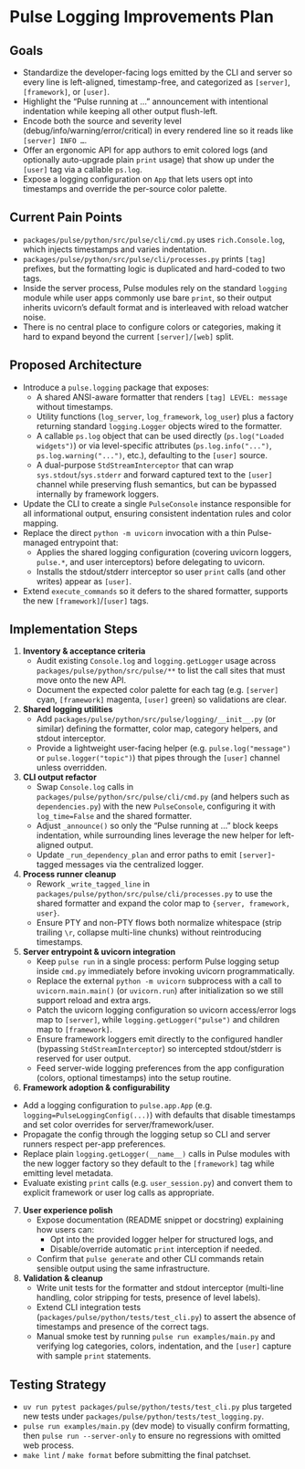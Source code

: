 # Pulse Logging Improvements Plan

## Goals
- Standardize the developer-facing logs emitted by the CLI and server so every line is left-aligned, timestamp-free, and categorized as `[server]`, `[framework]`, or `[user]`.
- Highlight the “Pulse running at …” announcement with intentional indentation while keeping all other output flush-left.
- Encode both the source and severity level (debug/info/warning/error/critical) in every rendered line so it reads like `[server] INFO …`.
- Offer an ergonomic API for app authors to emit colored logs (and optionally auto-upgrade plain `print` usage) that show up under the `[user]` tag via a callable `ps.log`.
- Expose a logging configuration on `App` that lets users opt into timestamps and override the per-source color palette.

## Current Pain Points
- `packages/pulse/python/src/pulse/cli/cmd.py` uses `rich.Console.log`, which injects timestamps and varies indentation.
- `packages/pulse/python/src/pulse/cli/processes.py` prints `[tag]` prefixes, but the formatting logic is duplicated and hard-coded to two tags.
- Inside the server process, Pulse modules rely on the standard `logging` module while user apps commonly use bare `print`, so their output inherits uvicorn’s default format and is interleaved with reload watcher noise.
- There is no central place to configure colors or categories, making it hard to expand beyond the current `[server]/[web]` split.

## Proposed Architecture
- Introduce a `pulse.logging` package that exposes:
  - A shared ANSI-aware formatter that renders `[tag] LEVEL: message` without timestamps.
  - Utility functions (`log_server`, `log_framework`, `log_user`) plus a factory returning standard `logging.Logger` objects wired to the formatter.
  - A callable `ps.log` object that can be used directly (`ps.log("Loaded widgets")`) or via level-specific attributes (`ps.log.info("...")`, `ps.log.warning("...")`, etc.), defaulting to the `[user]` source.
  - A dual-purpose `StdStreamInterceptor` that can wrap `sys.stdout`/`sys.stderr` and forward captured text to the `[user]` channel while preserving flush semantics, but can be bypassed internally by framework loggers.
- Update the CLI to create a single `PulseConsole` instance responsible for all informational output, ensuring consistent indentation rules and color mapping.
- Replace the direct `python -m uvicorn` invocation with a thin Pulse-managed entrypoint that:
  - Applies the shared logging configuration (covering uvicorn loggers, `pulse.*`, and user interceptors) before delegating to uvicorn.
  - Installs the stdout/stderr interceptor so user `print` calls (and other writes) appear as `[user]`.
- Extend `execute_commands` so it defers to the shared formatter, supports the new `[framework]`/`[user]` tags.

## Implementation Steps
1. **Inventory & acceptance criteria**
   - Audit existing `Console.log` and `logging.getLogger` usage across `packages/pulse/python/src/pulse/**` to list the call sites that must move onto the new API.
   - Document the expected color palette for each tag (e.g. `[server]` cyan, `[framework]` magenta, `[user]` green) so validations are clear.
2. **Shared logging utilities**
   - Add `packages/pulse/python/src/pulse/logging/__init__.py` (or similar) defining the formatter, color map, category helpers, and stdout interceptor.
   - Provide a lightweight user-facing helper (e.g. `pulse.log("message")` or `pulse.logger("topic")`) that pipes through the `[user]` channel unless overridden.
3. **CLI output refactor**
   - Swap `Console.log` calls in `packages/pulse/python/src/pulse/cli/cmd.py` (and helpers such as `dependencies.py`) with the new `PulseConsole`, configuring it with `log_time=False` and the shared formatter.
   - Adjust `_announce()` so only the “Pulse running at …” block keeps indentation, while surrounding lines leverage the new helper for left-aligned output.
   - Update `_run_dependency_plan` and error paths to emit `[server]`-tagged messages via the centralized logger.
4. **Process runner cleanup**
   - Rework `_write_tagged_line` in `packages/pulse/python/src/pulse/cli/processes.py` to use the shared formatter and expand the color map to `{server, framework, user}`.
   - Ensure PTY and non-PTY flows both normalize whitespace (strip trailing `\r`, collapse multi-line chunks) without reintroducing timestamps.
5. **Server entrypoint & uvicorn integration**
   - Keep `pulse run` in a single process: perform Pulse logging setup inside `cmd.py` immediately before invoking uvicorn programmatically.
   - Replace the external `python -m uvicorn` subprocess with a call to `uvicorn.main.main()` (or `uvicorn.run`) after initialization so we still support reload and extra args.
   - Patch the uvicorn logging configuration so uvicorn access/error logs map to `[server]`, while `logging.getLogger("pulse")` and children map to `[framework]`.
   - Ensure framework loggers emit directly to the configured handler (bypassing `StdStreamInterceptor`) so intercepted stdout/stderr is reserved for user output.
   - Feed server-wide logging preferences from the app configuration (colors, optional timestamps) into the setup routine.
6. **Framework adoption & configurability**
- Add a logging configuration to `pulse.app.App` (e.g. `logging=PulseLoggingConfig(...)`) with defaults that disable timestamps and set color overrides for server/framework/user.
- Propagate the config through the logging setup so CLI and server runners respect per-app preferences.
- Replace plain `logging.getLogger(__name__)` calls in Pulse modules with the new logger factory so they default to the `[framework]` tag while emitting level metadata.
- Evaluate existing `print` calls (e.g. `user_session.py`) and convert them to explicit framework or user log calls as appropriate.
7. **User experience polish**
   - Expose documentation (README snippet or docstring) explaining how users can:
     - Opt into the provided logger helper for structured logs, and
     - Disable/override automatic `print` interception if needed.
   - Confirm that `pulse generate` and other CLI commands retain sensible output using the same infrastructure.
8. **Validation & cleanup**
   - Write unit tests for the formatter and stdout interceptor (multi-line handling, color stripping for tests, presence of level labels).
   - Extend CLI integration tests (`packages/pulse/python/tests/test_cli.py`) to assert the absence of timestamps and presence of the correct tags.
   - Manual smoke test by running `pulse run examples/main.py` and verifying log categories, colors, indentation, and the `[user]` capture with sample `print` statements.

## Testing Strategy
- `uv run pytest packages/pulse/python/tests/test_cli.py` plus targeted new tests under `packages/pulse/python/tests/test_logging.py`.
- `pulse run examples/main.py` (dev mode) to visually confirm formatting, then `pulse run --server-only` to ensure no regressions with omitted web process.
- `make lint` / `make format` before submitting the final patchset.
